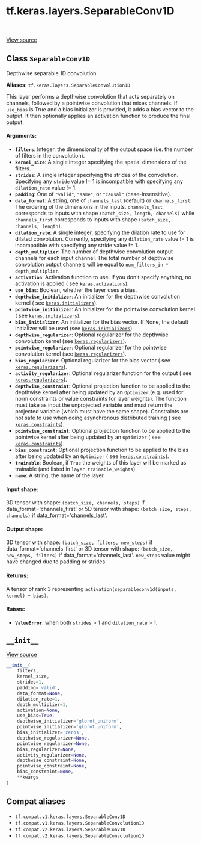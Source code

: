 <div itemscope itemtype="http://developers.google.com/ReferenceObject">
<meta itemprop="name" content="tf.keras.layers.SeparableConv1D" />
<meta itemprop="path" content="Stable" />
<meta itemprop="property" content="__init__"/>
</div>

# tf.keras.layers.SeparableConv1D

<!-- Insert buttons and diff -->

<table class="tfo-notebook-buttons tfo-api" align="left">
</table>

<a target="_blank" href="/code/stable/tensorflow/python/keras/layers/convolutional.py">View source</a>



## Class `SeparableConv1D`

Depthwise separable 1D convolution.



**Aliases**: `tf.keras.layers.SeparableConvolution1D`

<!-- Placeholder for "Used in" -->

This layer performs a depthwise convolution that acts separately on
channels, followed by a pointwise convolution that mixes channels.
If `use_bias` is True and a bias initializer is provided,
it adds a bias vector to the output.
It then optionally applies an activation function to produce the final output.

#### Arguments:


* <b>`filters`</b>: Integer, the dimensionality of the output space (i.e. the number
  of filters in the convolution).
* <b>`kernel_size`</b>: A single integer specifying the spatial
  dimensions of the filters.
* <b>`strides`</b>: A single integer specifying the strides
  of the convolution.
  Specifying any `stride` value != 1 is incompatible with specifying
  any `dilation_rate` value != 1.
* <b>`padding`</b>: One of `"valid"`, `"same"`, or `"causal"` (case-insensitive).
* <b>`data_format`</b>: A string, one of `channels_last` (default) or `channels_first`.
  The ordering of the dimensions in the inputs.
  `channels_last` corresponds to inputs with shape
  `(batch_size, length, channels)` while `channels_first` corresponds to
  inputs with shape `(batch_size, channels, length)`.
* <b>`dilation_rate`</b>: A single integer, specifying
  the dilation rate to use for dilated convolution.
  Currently, specifying any `dilation_rate` value != 1 is
  incompatible with specifying any stride value != 1.
* <b>`depth_multiplier`</b>: The number of depthwise convolution output channels for
  each input channel. The total number of depthwise convolution output
  channels will be equal to `num_filters_in * depth_multiplier`.
* <b>`activation`</b>: Activation function to use.
  If you don't specify anything, no activation is applied (
  see <a href="../../../tf/keras/activations.md"><code>keras.activations</code></a>).
* <b>`use_bias`</b>: Boolean, whether the layer uses a bias.
* <b>`depthwise_initializer`</b>: An initializer for the depthwise convolution kernel (
  see <a href="../../../tf/keras/initializers.md"><code>keras.initializers</code></a>).
* <b>`pointwise_initializer`</b>: An initializer for the pointwise convolution kernel (
  see <a href="../../../tf/keras/initializers.md"><code>keras.initializers</code></a>).
* <b>`bias_initializer`</b>: An initializer for the bias vector. If None, the default
  initializer will be used (see <a href="../../../tf/keras/initializers.md"><code>keras.initializers</code></a>).
* <b>`depthwise_regularizer`</b>: Optional regularizer for the depthwise
  convolution kernel (see <a href="../../../tf/keras/regularizers.md"><code>keras.regularizers</code></a>).
* <b>`pointwise_regularizer`</b>: Optional regularizer for the pointwise
  convolution kernel (see <a href="../../../tf/keras/regularizers.md"><code>keras.regularizers</code></a>).
* <b>`bias_regularizer`</b>: Optional regularizer for the bias vector (
  see <a href="../../../tf/keras/regularizers.md"><code>keras.regularizers</code></a>).
* <b>`activity_regularizer`</b>: Optional regularizer function for the output (
  see <a href="../../../tf/keras/regularizers.md"><code>keras.regularizers</code></a>).
* <b>`depthwise_constraint`</b>: Optional projection function to be applied to the
  depthwise kernel after being updated by an `Optimizer` (e.g. used for
  norm constraints or value constraints for layer weights). The function
  must take as input the unprojected variable and must return the
  projected variable (which must have the same shape). Constraints are
  not safe to use when doing asynchronous distributed training (
  see <a href="../../../tf/keras/constraints.md"><code>keras.constraints</code></a>).
* <b>`pointwise_constraint`</b>: Optional projection function to be applied to the
  pointwise kernel after being updated by an `Optimizer` (
  see <a href="../../../tf/keras/constraints.md"><code>keras.constraints</code></a>).
* <b>`bias_constraint`</b>: Optional projection function to be applied to the
  bias after being updated by an `Optimizer` (
  see <a href="../../../tf/keras/constraints.md"><code>keras.constraints</code></a>).
* <b>`trainable`</b>: Boolean, if `True` the weights of this layer will be marked as
  trainable (and listed in `layer.trainable_weights`).
* <b>`name`</b>: A string, the name of the layer.


#### Input shape:

3D tensor with shape:
`(batch_size, channels, steps)` if data_format='channels_first'
or 5D tensor with shape:
`(batch_size, steps, channels)` if data_format='channels_last'.



#### Output shape:

3D tensor with shape:
`(batch_size, filters, new_steps)` if data_format='channels_first'
or 3D tensor with shape:
`(batch_size,  new_steps, filters)` if data_format='channels_last'.
`new_steps` value might have changed due to padding or strides.



#### Returns:

A tensor of rank 3 representing
`activation(separableconv1d(inputs, kernel) + bias)`.



#### Raises:


* <b>`ValueError`</b>: when both `strides` > 1 and `dilation_rate` > 1.

<h2 id="__init__"><code>__init__</code></h2>

<a target="_blank" href="/code/stable/tensorflow/python/keras/layers/convolutional.py">View source</a>

``` python
__init__(
    filters,
    kernel_size,
    strides=1,
    padding='valid',
    data_format=None,
    dilation_rate=1,
    depth_multiplier=1,
    activation=None,
    use_bias=True,
    depthwise_initializer='glorot_uniform',
    pointwise_initializer='glorot_uniform',
    bias_initializer='zeros',
    depthwise_regularizer=None,
    pointwise_regularizer=None,
    bias_regularizer=None,
    activity_regularizer=None,
    depthwise_constraint=None,
    pointwise_constraint=None,
    bias_constraint=None,
    **kwargs
)
```








## Compat aliases

* `tf.compat.v1.keras.layers.SeparableConv1D`
* `tf.compat.v1.keras.layers.SeparableConvolution1D`
* `tf.compat.v2.keras.layers.SeparableConv1D`
* `tf.compat.v2.keras.layers.SeparableConvolution1D`

